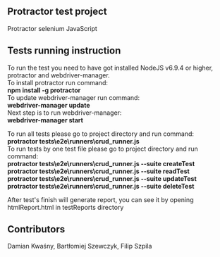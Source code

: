 ## Protractor test project

Protractor selenium JavaScript

## Tests running instruction

To run the test you need to have got installed NodeJS v6.9.4 or higher, protractor and webdriver-manager.<br />
To install protractor run command: <br />
<b>npm install -g protractor</b><br />
To update webdriver-manager run command:<br />
<b>webdriver-manager update</b><br />
Next step is to run webdriver-manager:<br /> 
<b>webdriver-manager start</b><br />

To run all tests please go to project directory and run command:<br />
<b>protractor tests\e2e\runners\crud_runner.js</b><br />
To run tests by one test file please go to project directory and run command:<br />
<b>protractor tests\e2e\runners\crud_runner.js --suite createTest</b><br />
<b>protractor tests\e2e\runners\crud_runner.js --suite readTest</b><br />
<b>protractor tests\e2e\runners\crud_runner.js --suite updateTest</b><br />
<b>protractor tests\e2e\runners\crud_runner.js --suite deleteTest</b><br />

After test's finish will generate report, you can see it by opening htmlReport.html in testReports directory

## Contributors

Damian Kwaśny,
Bartłomiej Szewczyk,
Filip Szpila

